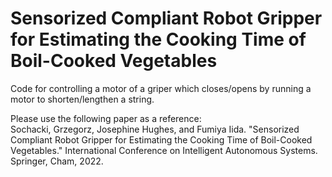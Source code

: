 # Sensorized Compliant Robot Gripper for Estimating the Cooking Time of Boil-Cooked Vegetables


Code for controlling a motor of a griper which closes/opens by running a motor to shorten/lengthen a string. 




Please use the following paper as a reference: <br />
Sochacki, Grzegorz, Josephine Hughes, and Fumiya Iida. "Sensorized Compliant Robot Gripper for Estimating the Cooking Time of Boil-Cooked Vegetables." International Conference on Intelligent Autonomous Systems. Springer, Cham, 2022.  <br />
